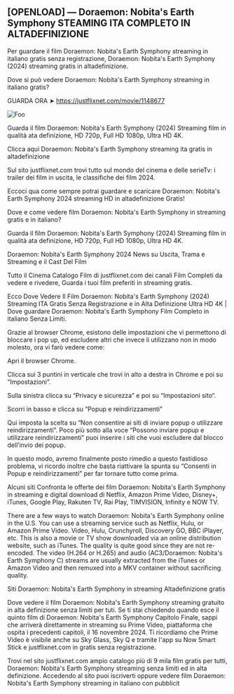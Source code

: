 ## [OPENLOAD] — Doraemon: Nobita's Earth Symphony STEAMING ITA COMPLETO IN ALTADEFINIZIONE

Per guardare il film Doraemon: Nobita's Earth Symphony streaming in italiano gratis senza registrazione, Doraemon: Nobita's Earth Symphony (2024) streaming gratis in altadefinizione.

Dove si può vedere Doraemon: Nobita's Earth Symphony streaming in italiano gratis?

GUARDA ORA ➤ https://justflixnet.com/movie/1148677

<animated-image data-catalyst=""><a href="https://justflixnet.com/movie/1148677" rel="nofollow" data-target="animated-image.originalLink"><img src="https://camo.githubusercontent.com/917e6ed5c302499242165dcc02bdbce85c075fd21b35918eb9c0b771855261b8/68747470733a2f2f7374617469632e7769787374617469632e636f6d2f6d656469612f6232343966395f61646163386637306662336634356238383639313639366337376465313866337e6d76322e676966" alt="Foo" data-canonical-src="https://static.wixstatic.com/media/b249f9_adac8f70fb3f45b88691696c77de18f3~mv2.gif" style="max-width: 100%; display: inline-block;" data-target="animated-image.originalImage"></a>

Guarda il film Doraemon: Nobita's Earth Symphony (2024) Streaming film in qualità ata definizione, HD 720p, Full HD 1080p, Ultra HD 4K.

Clicca aqui Doraemon: Nobita's Earth Symphony streaming ita gratis in altadefinizione

Sul sito justflixnet.com trovi tutto sul mondo del cinema e delle serieTv: i trailer dei film in uscita, le classifiche dei film 2024.

Eccoci qua come sempre potrai guardare e scaricare Doraemon: Nobita's Earth Symphony 2024 streaming HD in altadefinizione Gratis!

Dove e come vedere film Doraemon: Nobita's Earth Symphony in streaming gratis e in italiano?

Guarda il film Doraemon: Nobita's Earth Symphony (2024) Streaming film in qualità ata definizione, HD 720p, Full HD 1080p, Ultra HD 4K.

Doraemon: Nobita's Earth Symphony 2024 News su Uscita, Trama e Streaming e il Cast Del Film

Tutto il Cinema Catalogo Film di justflixnet.com dei canali Film Completi da vedere e rivedere, Guarda i tuoi film preferiti in streaming gratis.

Ecco Dove Vedere Il Film Doraemon: Nobita's Earth Symphony (2024) Streaming ITA Gratis Senza Registrazione e in Alta Definizione Ultra HD 4K | Dove guardare Doraemon: Nobita's Earth Symphony Film Completo in italiano Senza Limiti.

Grazie al browser Chrome, esistono delle impostazioni che vi permettono di bloccare i pop up, ed escludere altri che invece li utilizzano non in modo molesto, ora vi farò vedere come:

Apri il browser Chrome.

Clicca sui 3 puntini in verticale che trovi in alto a destra in Chrome e poi su “Impostazioni”.

Sulla sinistra clicca su “Privacy e sicurezza” e poi su “Impostazioni sito“.

Scorri in basso e clicca su “Popup e reindirizzamenti”

Qui imposta la scelta su “Non consentire ai siti di inviare popup o utilizzare reindirizzamenti”. Poco più sotto alla voce “Possono inviare popup e utilizzare reindirizzamenti” puoi inserire i siti che vuoi escludere dal blocco dell’invio dei popup.

In questo modo, avremo finalmente posto rimedio a questo fastidioso problema, vi ricordo inoltre che basta riattivare la spunta su “Consenti in Popup e reindirizzamenti” per far tornare tutto come prima.

Alcuni siti Confronta le offerte dei film Doraemon: Nobita's Earth Symphony in streaming e digital download di Netflix, Amazon Prime Video, Disney+, iTunes, Google Play, Rakuten TV, Rai Play, TIMVISION, Infinity e NOW TV.

There are a few ways to watch Doraemon: Nobita's Earth Symphony online in the U.S. You can use a streaming service such as Netflix, Hulu, or Amazon Prime Video. Video, Hulu, Crunchyroll, Discovery GO, BBC iPlayer, etc. This is also a movie or TV show downloaded via an online distribution website, such as iTunes. The quality is quite good since they are not re-encoded. The video (H.264 or H.265) and audio (AC3/Doraemon: Nobita's Earth Symphony C) streams are usually extracted from the iTunes or Amazon Video and then remuxed into a MKV container without sacrificing quality.

Siti Doraemon: Nobita's Earth Symphony in streaming Altadefinizione gratis

Dove vedere il film Doraemon: Nobita's Earth Symphony streaming gratuito in alta definizione senza limiti per tuti. Se ti stai chiedendo quando esce il quinto film di Doraemon: Nobita's Earth Symphony Capitolo Finale, sappi che arriverà direttamente in streaming su Prime Video, piattaforma che ospita i precedenti capitoli, il 16 novembre 2024. Ti ricordiamo che Prime Video è visibile anche su Sky Glass, Sky Q e tramite l'app su Now Smart Stick e justflixnet.com in gratis senza registrazione.

Trovi nel sito justflixnet.com ampio catalogo più di 9 mila film gratis per tutti, Doraemon: Nobita's Earth Symphony streaming senza limiti ed in alta definizione. Accedendo al sito puoi iscriverti oppure vedere film Doraemon: Nobita's Earth Symphony streaming in italiano con pubblicit
